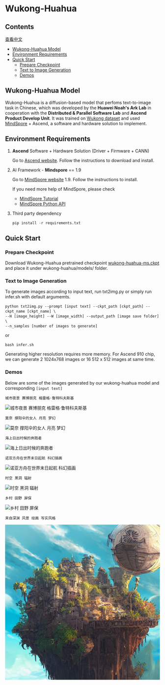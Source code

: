 # Wukong-Huahua
## Contents

[查看中文](./README.md)

- [Wukong-Huahua Model](#wukong-huahua-model)
- [Environment Requirements](#environment-requirements)
- [Quick Start](#quick-start)
  - [Prepare Checkpoint](#prepare-checkpoint)
  - [Text to Image Generation](#text-to-image-generation)
  - [Demos](#demos)

## Wukong-Huahua Model

Wukong-Huahua is a diffusion-based model that perfoms text-to-image task in Chinese, which was developed by the **Huawei Noah's Ark Lab** in cooperation with the **Distributed & Parallel Software Lab** and **Ascend Product Develop Unit**. It was trained on [Wukong dataset](https://wukong-dataset.github.io/wukong-dataset/)  and used [MindSpore](https://www.mindspore.cn/en) + Ascend, a software and hardware solution to implement.

## Environment Requirements

1. **Ascend** Software + Hardware Solution (Driver + Firmware + CANN)
	
	Go to [Ascend website](<https://www.hiascend.com/software/cann/commercial>). Follow the instructions to download and install.
2. AI Framework - **Mindspore** == 1.9

	  Go to [MindSpore website](https://www.mindspore.cn/en "MindSpore")  1.9. Follow the instructions to install.
	 
	  If you need more help of MindSpore, please check
	  - [MindSpore Tutorial](https://www.mindspore.cn/tutorials/en/master/index.html)
	  - [MindSpore Python API](https://www.mindspore.cn/docs/en/master/index.htmll)		
	  
3. Third party dependency
   ```python
   pip install -r requirements.txt
   ```


## Quick Start

### Prepare Checkpoint

Download Wukong-Huahua pretrained checkpoint [wukong-huahua-ms.ckpt](https://download.mindspore.cn/toolkits/minddiffusion/wukong-huahua/wukong-huahua-ms.ckpt) and place it under wukong-huahua/models/ folder.

### Text to Image Generation

To generate images according to input text, run txt2img.py or simply run infer.sh with default argumemts.

```shell
python txt2img.py --prompt [input text] --ckpt_path [ckpt_path] --ckpt_name [ckpt_name] \
--H [image_height] --W [image_width] --output_path [image save folder] \
--n_samples [number of images to generate]
```
or
```shell
bash infer.sh
```

Generating higher resolution requires more memory. For Ascend 910 chip, we can generate 2 1024x768 images or 16 512 x 512 images at same time.

### Demos

Below are some of the images generated by our wukong-huahua model and corresponding `[input text]`

```
城市夜景 赛博朋克 格雷格·鲁特科夫斯基
```

![城市夜景 赛博朋克 格雷格·鲁特科夫斯基](demo/城市夜景%20赛博朋克%20格雷格·鲁特科夫斯基.png)

```
莫奈 撑阳伞的女人 月亮 梦幻
```

![莫奈 撑阳伞的女人 月亮 梦幻](demo/莫奈%20撑阳伞的女人%20月亮%20梦幻.png)

```
海上日出时候的奔跑者
```

![海上日出时候的奔跑者](demo/海上日出时候的奔跑者.png)

```
诺亚方舟在世界末日起航 科幻插画
```

![诺亚方舟在世界末日起航 科幻插画](demo/诺亚方舟在世界末日起航%20科幻插画.png)

```
时空 黑洞 辐射
```

![时空 黑洞 辐射](demo/时空%20黑洞%20辐射.png)

```
乡村 田野 屏保
```

![乡村 田野 屏保](demo/乡村%20田野%20屏保.png)

```
来自深渊 风景 绘画 写实风格
```

![来自深渊 风景 绘画 写实风格](demo/来自深渊%20风景%20绘画%20写实风格.png)
